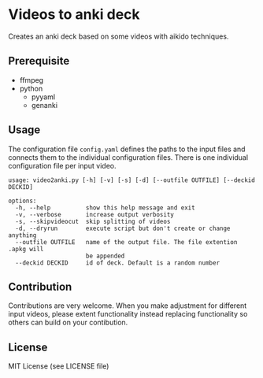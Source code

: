 # Videos to anki deck

Creates an anki deck based on some videos with aikido techniques.

## Prerequisite

- ffmpeg
- python
  - pyyaml
  - genanki

## Usage

The configuration file `config.yaml` defines the paths to the input files and connects them to the individual configuration files. There is one individual configuration file per input video.    

```
usage: video2anki.py [-h] [-v] [-s] [-d] [--outfile OUTFILE] [--deckid DECKID]

options:
  -h, --help          show this help message and exit
  -v, --verbose       increase output verbosity
  -s, --skipvideocut  skip splitting of videos
  -d, --dryrun        execute script but don't create or change anything
  --outfile OUTFILE   name of the output file. The file extention .apkg will
                      be appended
  --deckid DECKID     id of deck. Default is a random number
```

## Contribution

Contributions are very welcome. When you make adjustment for different input videos, please extent functionality instead replacing functionality so others can build on your contibution. 

## License

MIT License (see LICENSE file)

